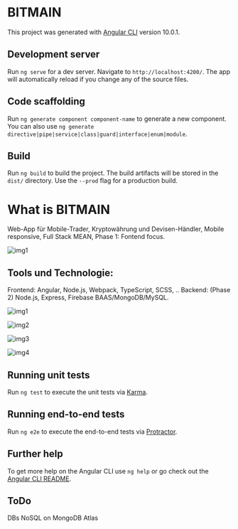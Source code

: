 # BITMAIN

This project was generated with [Angular CLI](https://github.com/angular/angular-cli) version 10.0.1.

## Development server

Run `ng serve` for a dev server. Navigate to `http://localhost:4200/`. The app will automatically reload if you change any of the source files.

## Code scaffolding

Run `ng generate component component-name` to generate a new component. You can also use `ng generate directive|pipe|service|class|guard|interface|enum|module`.

## Build

Run `ng build` to build the project. The build artifacts will be stored in the `dist/` directory. Use the `--prod` flag for a production build.


# What is BITMAIN
Web-App für Mobile-Trader, Kryptowährung und Devisen-Händler, Mobile responsive, Full Stack MEAN, Phase 1: Fontend focus.

![img1]

## Tools und Technologie:
Frontend: Angular, Node.js, Webpack, TypeScript, SCSS, ..
Backend: (Phase 2) Node.js, Express, Firebase BAAS/MongoDB/MySQL.

![img1]

![img2]

![img3]

![img4]


[img1]: https://www.ntien.com/assets/img/projekte/bitmain/bitmain-login.jpg
[img2]: https://www.ntien.com/assets/img/projekte/bitmain/bitmain-login__error-modal.jpg
[img3]: https://www.ntien.com/assets/img/projekte/bitmain/bitmain-crypto--isloaded.jpg
[img4]: https://www.ntien.com/assets/img/projekte/bitmain/bitmain-side-menu.jpg


## Running unit tests

Run `ng test` to execute the unit tests via [Karma](https://karma-runner.github.io).

## Running end-to-end tests

Run `ng e2e` to execute the end-to-end tests via [Protractor](http://www.protractortest.org/).

## Further help

To get more help on the Angular CLI use `ng help` or go check out the [Angular CLI README](https://github.com/angular/angular-cli/blob/master/README.md).


## ToDo

DBs NoSQL on MongoDB Atlas
